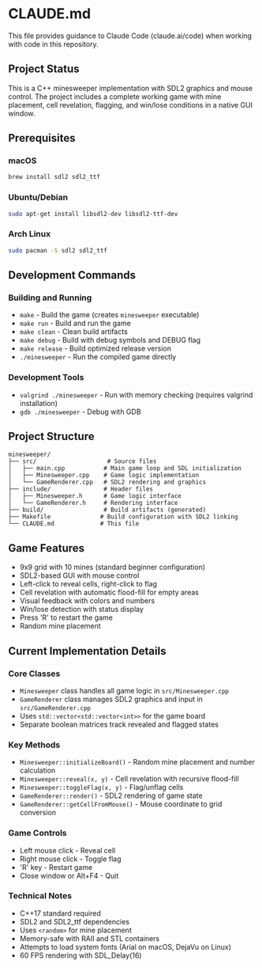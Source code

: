 # CLAUDE.md

This file provides guidance to Claude Code (claude.ai/code) when working with code in this repository.

## Project Status

This is a C++ minesweeper implementation with SDL2 graphics and mouse control. The project includes a complete working game with mine placement, cell revelation, flagging, and win/lose conditions in a native GUI window.

## Prerequisites

### macOS
```bash
brew install sdl2 sdl2_ttf
```

### Ubuntu/Debian
```bash
sudo apt-get install libsdl2-dev libsdl2-ttf-dev
```

### Arch Linux
```bash
sudo pacman -S sdl2 sdl2_ttf
```

## Development Commands

### Building and Running
- `make` - Build the game (creates `minesweeper` executable)
- `make run` - Build and run the game
- `make clean` - Clean build artifacts
- `make debug` - Build with debug symbols and DEBUG flag
- `make release` - Build optimized release version
- `./minesweeper` - Run the compiled game directly

### Development Tools
- `valgrind ./minesweeper` - Run with memory checking (requires valgrind installation)
- `gdb ./minesweeper` - Debug with GDB

## Project Structure

```
minesweeper/
├── src/                    # Source files
│   ├── main.cpp           # Main game loop and SDL initialization
│   ├── Minesweeper.cpp    # Game logic implementation
│   └── GameRenderer.cpp   # SDL2 rendering and graphics
├── include/               # Header files
│   ├── Minesweeper.h      # Game logic interface
│   └── GameRenderer.h     # Rendering interface
├── build/                 # Build artifacts (generated)
├── Makefile              # Build configuration with SDL2 linking
└── CLAUDE.md             # This file
```

## Game Features

- 9x9 grid with 10 mines (standard beginner configuration)
- SDL2-based GUI with mouse control
- Left-click to reveal cells, right-click to flag
- Cell revelation with automatic flood-fill for empty areas
- Visual feedback with colors and numbers
- Win/lose detection with status display
- Press 'R' to restart the game
- Random mine placement

## Current Implementation Details

### Core Classes
- `Minesweeper` class handles all game logic in `src/Minesweeper.cpp`
- `GameRenderer` class manages SDL2 graphics and input in `src/GameRenderer.cpp`
- Uses `std::vector<std::vector<int>>` for the game board
- Separate boolean matrices track revealed and flagged states

### Key Methods
- `Minesweeper::initializeBoard()` - Random mine placement and number calculation
- `Minesweeper::reveal(x, y)` - Cell revelation with recursive flood-fill
- `Minesweeper::toggleFlag(x, y)` - Flag/unflag cells
- `GameRenderer::render()` - SDL2 rendering of game state
- `GameRenderer::getCellFromMouse()` - Mouse coordinate to grid conversion

### Game Controls
- Left mouse click - Reveal cell
- Right mouse click - Toggle flag
- 'R' key - Restart game
- Close window or Alt+F4 - Quit

### Technical Notes
- C++17 standard required
- SDL2 and SDL2_ttf dependencies
- Uses `<random>` for mine placement
- Memory-safe with RAII and STL containers
- Attempts to load system fonts (Arial on macOS, DejaVu on Linux)
- 60 FPS rendering with SDL_Delay(16)